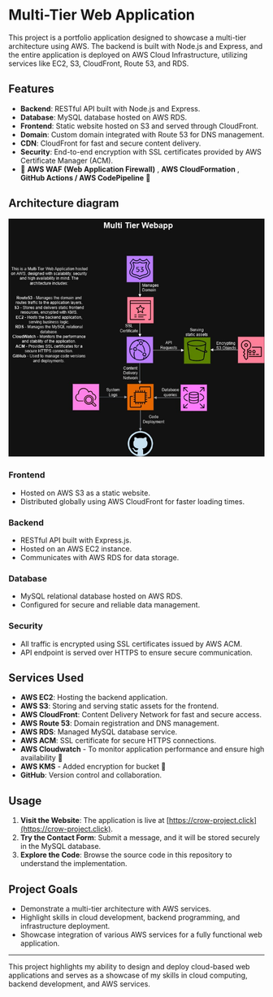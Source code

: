 # Multi-Tier Web Application

This project is a portfolio application designed to showcase a multi-tier architecture using AWS. The backend is built with Node.js and Express, and the entire application is deployed on AWS Cloud Infrastructure, utilizing services like EC2, S3, CloudFront, Route 53, and RDS.


## Features

- **Backend**: RESTful API built with Node.js and Express.
- **Database**: MySQL database hosted on AWS RDS.
- **Frontend**: Static website hosted on S3 and served through CloudFront.
- **Domain**: Custom domain integrated with Route 53 for DNS management.
- **CDN**: CloudFront for fast and secure content delivery.
- **Security**: End-to-end encryption with SSL certificates provided by AWS Certificate Manager (ACM).
- :construction: **AWS WAF (Web Application Firewall)** , **AWS CloudFormation** , **GitHub Actions / AWS CodePipeline** :construction: 
## Architecture diagram


![Architecture Diagram](./diagram.jpg)


### Frontend

- Hosted on AWS S3 as a static website.
- Distributed globally using AWS CloudFront for faster loading times.

### Backend

- RESTful API built with Express.js.
- Hosted on an AWS EC2 instance.
- Communicates with AWS RDS for data storage.

### Database

- MySQL relational database hosted on AWS RDS.
- Configured for secure and reliable data management.

### Security

- All traffic is encrypted using SSL certificates issued by AWS ACM.
- API endpoint is served over HTTPS to ensure secure communication.

## Services Used

- **AWS EC2**: Hosting the backend application.
- **AWS S3**: Storing and serving static assets for the frontend.
- **AWS CloudFront**: Content Delivery Network for fast and secure access.
- **AWS Route 53**: Domain registration and DNS management.
- **AWS RDS**: Managed MySQL database service.
- **AWS ACM**: SSL certificate for secure HTTPS connections.
- **AWS Cloudwatch** - To monitor application performance and ensure high availability :construction:
- **AWS KMS** - Added encryption for bucket :construction:
- **GitHub**: Version control and collaboration.

## Usage

1. **Visit the Website**: The application is live at [https://crow-project.click](https://crow-project.click).
2. **Try the Contact Form**: Submit a message, and it will be stored securely in the MySQL database.
3. **Explore the Code**: Browse the source code in this repository to understand the implementation.

## Project Goals

- Demonstrate a multi-tier architecture with AWS services.
- Highlight skills in cloud development, backend programming, and infrastructure deployment.
- Showcase integration of various AWS services for a fully functional web application.

---

This project highlights my ability to design and deploy cloud-based web applications and serves as a showcase of my skills in cloud computing, backend development, and AWS services.
